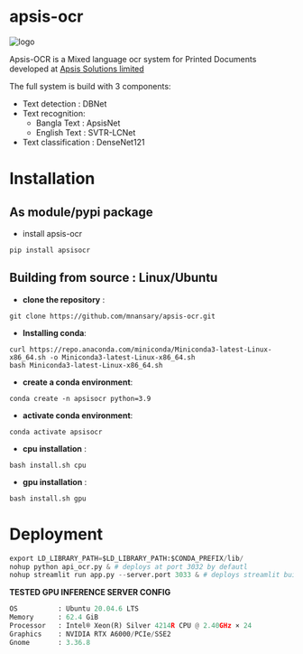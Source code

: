 # apsis-ocr
![logo](./deployment/images/apsis.png) 

Apsis-OCR is a Mixed language ocr system for Printed Documents developed at [Apsis Solutions limited](https://apsissolutions.com/)

The full system is build with 3 components: 
* Text detection : DBNet
* Text recognition:
    * Bangla Text : ApsisNet
    * English Text : SVTR-LCNet
* Text classification : DenseNet121    

# **Installation**
## **As module/pypi package**
* install apsis-ocr

```
pip install apsisocr
```

## **Building from source : Linux/Ubuntu**

* **clone the repository** : 
```
git clone https://github.com/mnansary/apsis-ocr.git
```

* **Installing conda**: 

```
curl https://repo.anaconda.com/miniconda/Miniconda3-latest-Linux-x86_64.sh -o Miniconda3-latest-Linux-x86_64.sh
bash Miniconda3-latest-Linux-x86_64.sh
```

* **create a conda environment**: 

```
conda create -n apsisocr python=3.9
```

* **activate conda environment**: 

```
conda activate apsisocr

```
* **cpu installation**  :

```
bash install.sh cpu
``` 
* **gpu installation**  :
    
```
bash install.sh gpu
``` 



# **Deployment**

```python
export LD_LIBRARY_PATH=$LD_LIBRARY_PATH:$CONDA_PREFIX/lib/
nohup python api_ocr.py & # deploys at port 3032 by defautl
nohup streamlit run app.py --server.port 3033 & # deploys streamlit built frontend at 3033 port
```

**TESTED GPU INFERENCE SERVER CONFIG**  

```python
OS          : Ubuntu 20.04.6 LTS      
Memory      : 62.4 GiB 
Processor   : Intel® Xeon(R) Silver 4214R CPU @ 2.40GHz × 24    
Graphics    : NVIDIA RTX A6000/PCIe/SSE2
Gnome       : 3.36.8
```